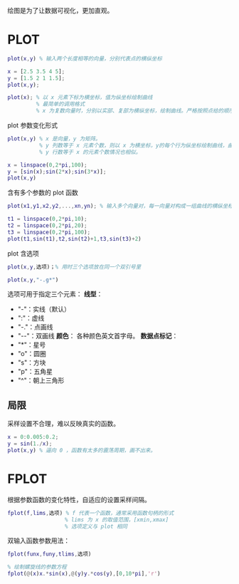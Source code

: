 绘图是为了让数据可视化，更加直观。
# PLOT
```matlab
plot(x,y) % 输入两个长度相等的向量，分别代表点的横纵坐标

x = [2.5 3.5 4 5];
y = [1.5 2 1 1.5];
plot(x,y);

plot(x); % 以 x 元素下标为横坐标，值为纵坐标绘制曲线
		 % 最简单的调用格式
		 % x 为复数向量时，分别以实部、复部为横纵坐标，绘制曲线。严格按照点给的顺序，然后连起来。有时候的曲线会很诡异
```
plot 参数变化形式
```matlab
plot(x,y) % x 是向量，y 为矩阵。
		  % y 列数等于 x 元素个数，则以 x 为横坐标，y的每个行为纵坐标绘制曲线，曲线数目等于 y 的行数
		  % y 行数等于 x 的元素个数情况也相似。

x = linspace(0,2*pi,100);
y = [sin(x);sin(2*x);sin(3*x)];
plot(x,y)
```
含有多个参数的 plot 函数
```matlab
plot(x1,y1,x2,y2,...,xn,yn); % 输入多个向量对，每一向量对构成一组曲线的横纵坐标

t1 = linspace(0,2*pi,10);
t2 = linspace(0,2*pi,20);
t3 = linspace(0,2*pi,100);
plot(t1,sin(t1),t2,sin(t2)+1,t3,sin(t3)+2)
```
plot 含选项
```matlab
plot(x,y,选项)；% 用时三个选项放在同一个双引号里

plot(x,y,"-.g*")
```
选项可用于指定三个元素：
**线型**：
- "-"：实线（默认）
- ":"：虚线
- "-."：点画线
- "--"：双画线
**颜色**：
各种颜色英文首字母。
**数据点标记**：
- "\*"：星号
- "o"：圆圈
- "s"：方块
- "p"：五角星
- "^"：朝上三角形
## 局限
采样设置不合理，难以反映真实的函数。
```matlab
x = 0:0.005:0.2;
y = sin(1./x);
plot(x,y) % 逼向 0 ，函数有太多的震荡周期，画不出来。
```

# FPLOT
根据参数函数的变化特性，自适应的设置采样间隔。
```matlab
fplot(f,lims,选项) % f 代表一个函数，通常采用函数句柄的形式
				  % lims 为 x 的取值范围，[xmin,xmax]
				  % 选项定义与 plot 相同
```
双输入函数参数用法：
```matlab
fplot(funx,funy,tlims,选项)

% 绘制螺旋线的参数方程
fplot(@(x)x.*sin(x),@(y)y.*cos(y),[0,10*pi],'r')
```